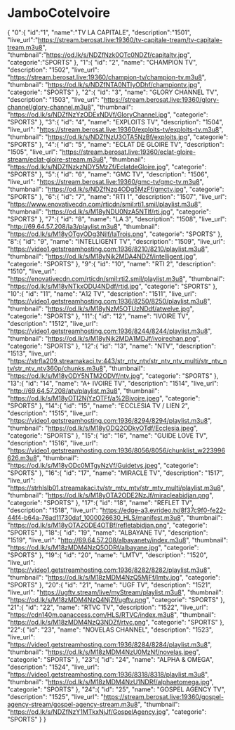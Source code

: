 # JamboCoteIvoire
{
  "0":{
  "id":"1",
  "name":"TV LA CAPITALE",
  "description":"1501",
  "live_url":"https://stream.berosat.live:19360/tv-capitale-tream/tv-capitale-tream.m3u8",
  "thumbnail":"https://od.lk/s/NDZfNzk0OTc0NDZf/capitaltv.jpg",
  "categorie":"SPORTS"
  },
  "1":{
  "id": "2",
  "name": "CHAMPION TV",
  "description": "1502",
  "live_url": "https://stream.berosat.live:19360/champion-tv/champion-tv.m3u8",
  "thumbnail": "https://od.lk/s/NDZfNTA0NTIyODhf/championtv.jpg",
  "categorie": "SPORTS"
  },
  "2":{
  "id": "3",
  "name": "GLORY CHANNEL TV",
  "description": "1503",
  "live_url": "https://stream.berosat.live:19360/glory-channel/glory-channel.m3u8",
  "thumbnail": "https://od.lk/s/NDZfNzYzODExNDVf/GloryChannel.jpg",
  "categorie": "SPORTS"
  },
  "3":{
  "id": "4",
  "name": "EXPLOITS TV",
  "description": "1504",
  "live_url": "https://stream.berosat.live:19360/exploits-tv/exploits-tv.m3u8",
  "thumbnail": "https://od.lk/s/NDZfNzU3OTA5NzBf/exploits.jpg",
  "categorie": "SPORTS"
  },
  "4":{
  "id": "5",
  "name": "ECLAT DE GLOIRE TV",
  "description": "1505",
  "live_url": "https://stream.berosat.live:19360/eclat-gloire-stream/eclat-gloire-stream.m3u8",
  "thumbnail": "https://od.lk/s/NDZfNzkzNDY5MzZf/EclatdeGloire.jpg",
  "categorie": "SPORTS"
  },
  "5":{
  "id": "6",
  "name": "GMC TV",
  "description": "1506",
  "live_url": "https://stream.berosat.live:19360/gmc-tv/gmc-tv.m3u8",
  "thumbnail": "https://od.lk/s/NDZfNzg4ODg5MzFf/gmctv.jpg",
  "categorie": "SPORTS"
  },
  "6":{
  "id": "7",
  "name": "RTI 1",
  "description": "1507",
  "live_url": "https://www.enovativecdn.com/rticdn/smil:rti1.smil/playlist.m3u8",
  "thumbnail": "https://od.lk/s/M18yNDU0NzA5NTlf/rti.jpg",
  "categorie": "SPORTS"
  },
  "7":{
  "id": "8",
  "name": "LA 3",
  "description": "1508",
  "live_url": "http://69.64.57.208/la3/playlist.m3u8",
  "thumbnail": "https://od.lk/s/M18yOTgyODg3Njlf/laTrois.png",
  "categorie": "SPORTS"
  },
  "8":{
  "id": "9",
  "name": "INTELLIGENT TV",
  "description": "1509",
  "live_url": "https://video1.getstreamhosting.com:1936/8210/8210/playlist.m3u8",
  "thumbnail": "https://od.lk/s/M18yNjk2MDA4NDZf/intelligent.jpg",
  "categorie": "SPORTS"
  },
  "9":{
  "id": "10",
  "name": "RTI 2",
  "description": "1510",
  "live_url": "https://enovativecdn.com/rticdn/smil:rti2.smil/playlist.m3u8",
  "thumbnail": "https://od.lk/s/M18yNTkxODU4NDdf/rtid.jpg",
  "categorie": "SPORTS"
  },
  "10":{
  "id": "11",
  "name": "A12 TV",
  "description": "1511",
  "live_url": "https://video1.getstreamhosting.com:1936/8250/8250/playlist.m3u8",
  "thumbnail": "https://od.lk/s/M18yNzM5OTUzNDdf/atwelve.jpg",
  "categorie": "SPORTS"
  },
  "11":{
  "id": "12",
  "name": "IVOIRE TV",
  "description": "1512",
  "live_url": "https://video1.getstreamhosting.com:1936/8244/8244/playlist.m3u8",
  "thumbnail": "https://od.lk/s/M18yNjk2MDA1MDJf/ivoirechan.png",
  "categorie": "SPORTS"
  },
  "12":{
  "id": "13",
  "name": "NTV",
  "description": "1513",
  "live_url": "https://strfla209.streamakaci.tv:443/str_ntv_ntv/str_ntv_ntv_multi/str_ntv_ntv/str_ntv_ntv360p/chunks.m3u8",
  "thumbnail": "https://od.lk/s/M18yODY5NTM2ODVf/ntv.jpg",
  "categorie": "SPORTS"
  },
  "13":{
  "id": "14",
  "name": "A+ IVOIRE TV",
  "description": "1514",
  "live_url": "http://69.64.57.208/atv/playlist.m3u8",
  "thumbnail": "https://od.lk/s/M18yOTI2NjYzOTFf/a%2Bivoire.jpeg",
  "categorie": "SPORTS"
  },
  "14":{
  "id": "15",
  "name": "ECCLESIA TV / LIEN 2",
  "description": "1515",
  "live_url": "https://video1.getstreamhosting.com:1936/8294/8294/playlist.m3u8",
  "thumbnail": "https://od.lk/s/M18yODQ2ODkyOTdf/Ecclesia.jpeg",
  "categorie": "SPORTS"
  },
  "15":{
  "id": "16",
  "name": "GUIDE LOVE TV",
  "description": "1516",
  "live_url": "https://video1.getstreamhosting.com:1936/8056/8056/chunklist_w223996626.m3u8",
  "thumbnail": "https://od.lk/s/M18yODc0MTgyNzVf/Guidetvs.jpeg",
  "categorie": "SPORTS"
  },
  "16":{
  "id": "17",
  "name": "MIRACLE TV",
  "description": "1517",
  "live_url": "https://strhlslb01.streamakaci.tv/str_mtv_mtv/str_mtv_multi/playlist.m3u8",
  "thumbnail": "https://od.lk/s/M18yOTA2ODE2NzJf/miracleabidjan.png",
  "categorie": "SPORTS"
  },
  "17":{
  "id": "18",
  "name": "REFLET TV",
  "description": "1518",
  "live_url": "https://edge-a3.evrideo.tv/8f37c9f0-fe22-44f4-b64a-76ad11730daf_1000026630_HLS/manifest.m3u8",
  "thumbnail": "https://od.lk/s/M18yOTA2ODE4OTBf/refletabidjan.png",
  "categorie": "SPORTS"
  },
  "18":{
  "id": "19",
  "name": "ALBAYANE TV",
  "description": "1519",
  "live_url": "http://69.64.57.208/albayanetv/index.m3u8",
  "thumbnail": "https://od.lk/s/M18zMDM4NzQ5ODRf/albayane.jpg",
  "categorie": "SPORTS"
  },
  "19":{
  "id": "20",
  "name": "LMTV",
  "description": "1520",
  "live_url": "https://video1.getstreamhosting.com:1936/8282/8282/playlist.m3u8",
  "thumbnail": "https://od.lk/s/M18zMDM4NzQ5MjFf/lmtv.jpg",
  "categorie": "SPORTS"
  },
  "20":{
  "id": "21",
  "name": "UGF TV",
  "description": "1521",
  "live_url": "https://ugftv.stream/live/myStream/playlist.m3u8",
  "thumbnail": "https://od.lk/s/M18zMDM4NzQ4NjZf/ugftv.png",
  "categorie": "SPORTS"
  },
  "21":{
  "id": "22",
  "name": "RTVC TV",
  "description": "1522",
  "live_url": "https://cdn140m.panaccess.com/HLS/RTVC/index.m3u8",
  "thumbnail": "https://od.lk/s/M18zMDM4NzQ3NDZf/rtvc.png",
  "categorie": "SPORTS"
  },
  "22":{
  "id": "23",
  "name": "NOVELAS CHANNEL",
  "description": "1523",
  "live_url": "https://video1.getstreamhosting.com:1936/8284/8284/playlist.m3u8",
  "thumbnail": "https://od.lk/s/M18zMDM4NzU0MzNf/novelas.jpeg",
  "categorie": "SPORTS"
  },
  "23":{
  "id": "24",
  "name": "ALPHA & OMEGA",
  "description": "1524",
  "live_url": "https://video1.getstreamhosting.com:1936/8318/8318/playlist.m3u8",
  "thumbnail": "https://od.lk/s/M18zMDM4NzU1NDRf/alphaetomega.jpg",
  "categorie": "SPORTS"
  },
  "24":{
  "id": "25",
  "name": "GOSPEL AGENCY TV",
  "description": "1525",
  "live_url": "https://stream.berosat.live:19360/gospel-agency-stream/gospel-agency-stream.m3u8",
  "thumbnail": "https://od.lk/s/NDZfNzY1MTkxNjJf/GospelAgency.jpg",
  "categorie": "SPORTS"
  }
}
